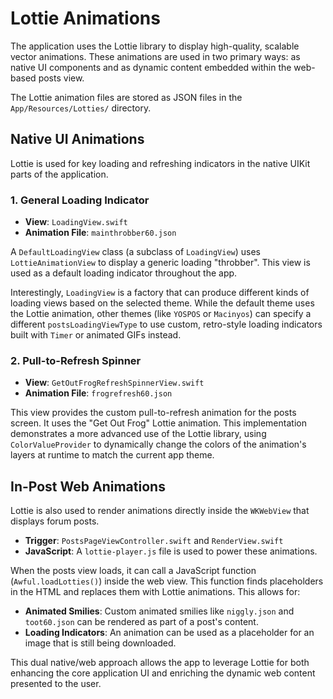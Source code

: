 # Lottie Animations

The application uses the Lottie library to display high-quality, scalable vector animations. These animations are used in two primary ways: as native UI components and as dynamic content embedded within the web-based posts view.

The Lottie animation files are stored as JSON files in the `App/Resources/Lotties/` directory.

## Native UI Animations

Lottie is used for key loading and refreshing indicators in the native UIKit parts of the application.

### 1. General Loading Indicator

-   **View**: `LoadingView.swift`
-   **Animation File**: `mainthrobber60.json`

A `DefaultLoadingView` class (a subclass of `LoadingView`) uses `LottieAnimationView` to display a generic loading "throbber". This view is used as a default loading indicator throughout the app.

Interestingly, `LoadingView` is a factory that can produce different kinds of loading views based on the selected theme. While the default theme uses the Lottie animation, other themes (like `YOSPOS` or `Macinyos`) can specify a different `postsLoadingViewType` to use custom, retro-style loading indicators built with `Timer` or animated GIFs instead.

### 2. Pull-to-Refresh Spinner

-   **View**: `GetOutFrogRefreshSpinnerView.swift`
-   **Animation File**: `frogrefresh60.json`

This view provides the custom pull-to-refresh animation for the posts screen. It uses the "Get Out Frog" Lottie animation. This implementation demonstrates a more advanced use of the Lottie library, using `ColorValueProvider` to dynamically change the colors of the animation's layers at runtime to match the current app theme.

## In-Post Web Animations

Lottie is also used to render animations directly inside the `WKWebView` that displays forum posts.

-   **Trigger**: `PostsPageViewController.swift` and `RenderView.swift`
-   **JavaScript**: A `lottie-player.js` file is used to power these animations.

When the posts view loads, it can call a JavaScript function (`Awful.loadLotties()`) inside the web view. This function finds placeholders in the HTML and replaces them with Lottie animations. This allows for:

-   **Animated Smilies**: Custom animated smilies like `niggly.json` and `toot60.json` can be rendered as part of a post's content.
-   **Loading Indicators**: An animation can be used as a placeholder for an image that is still being downloaded.

This dual native/web approach allows the app to leverage Lottie for both enhancing the core application UI and enriching the dynamic web content presented to the user. 